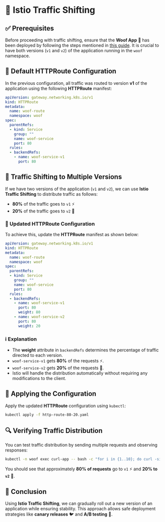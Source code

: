 # 🚀 Istio Traffic Shifting

## ✅ Prerequisites

Before proceeding with traffic shifting, ensure that the **Woof App** 🐶 has been deployed by following the steps mentioned in [this guide](https://github.com/falconcr/istio-ambient-workshop/tree/main/scenarios/waypoint/woof). It is crucial to have both versions (`v1` and `v2`) of the application running in the `woof` namespace.

## 📌 Default HTTPRoute Configuration

In the previous configuration, all traffic was routed to version **v1** of the application using the following **HTTPRoute** manifest:

```yaml
apiVersion: gateway.networking.k8s.io/v1
kind: HTTPRoute
metadata:
  name: woof-route
  namespace: woof
spec:
  parentRefs:
  - kind: Service
    group: ""
    name: woof-service
    port: 80
  rules:
  - backendRefs:
    - name: woof-service-v1
      port: 80
```

## 🔄 Traffic Shifting to Multiple Versions

If we have two versions of the application (`v1` and `v2`), we can use **Istio Traffic Shifting** to distribute traffic as follows:

- **80%** of the traffic goes to `v1` ⚡️
- **20%** of the traffic goes to `v2` 🌟

### 🔧 Updated HTTPRoute Configuration

To achieve this, update the **HTTPRoute** manifest as shown below:

```yaml
apiVersion: gateway.networking.k8s.io/v1
kind: HTTPRoute
metadata:
  name: woof-route
  namespace: woof
spec:
  parentRefs:
  - kind: Service
    group: ""
    name: woof-service
    port: 80
  rules:
  - backendRefs:
    - name: woof-service-v1
      port: 80
      weight: 80
    - name: woof-service-v2
      port: 80
      weight: 20
```

### ℹ️ Explanation

- The **weight** attribute in `backendRefs` determines the percentage of traffic directed to each version.
- `woof-service-v1` gets **80%** of the requests ⚡️.
- `woof-service-v2` gets **20%** of the requests 🌟.
- Istio will handle the distribution automatically without requiring any modifications to the client.

## 🚀 Applying the Configuration

Apply the updated **HTTPRoute** configuration using `kubectl`:

```sh
kubectl apply -f http-route-80-20.yaml
```

## 🔍 Verifying Traffic Distribution

You can test traffic distribution by sending multiple requests and observing responses:

```sh
kubectl -n woof exec curl-app -- bash -c "for i in {1..10}; do curl -si woof-service/woof; echo; sleep 0.5; done"
```

You should see that approximately **80% of requests** go to `v1` ⚡️ and **20% to `v2`** 🌟.

## 🎯 Conclusion

Using **Istio Traffic Shifting**, we can gradually roll out a new version of an application while ensuring stability. This approach allows safe deployment strategies like **canary releases** 🐦 and **A/B testing** 🔬.

